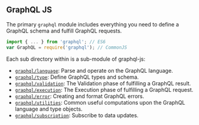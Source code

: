 GraphQL JS
----------

The primary `graphql` module includes everything you need to define a GraphQL
schema and fulfill GraphQL requests.

```js
import { ... } from 'graphql'; // ES6
var GraphQL = require('graphql'); // CommonJS
```

Each sub directory within is a sub-module of graphql-js:

* [`graphql/language`](language/README.md): Parse and operate on the GraphQL
  language.
* [`graphql/type`](type/README.md): Define GraphQL types and schema.
* [`graphql/validation`](validation/README.md): The Validation phase of
  fulfilling a GraphQL result.
* [`graphql/execution`](execution/README.md): The Execution phase of fulfilling
  a GraphQL request.
* [`graphql/error`](error/README.md): Creating and format GraphQL errors.
* [`graphql/utilities`](utilities/README.md): Common useful computations upon
  the GraphQL language and type objects.
* [`graphql/subscription`](subscription/README.md): Subscribe to data updates.
